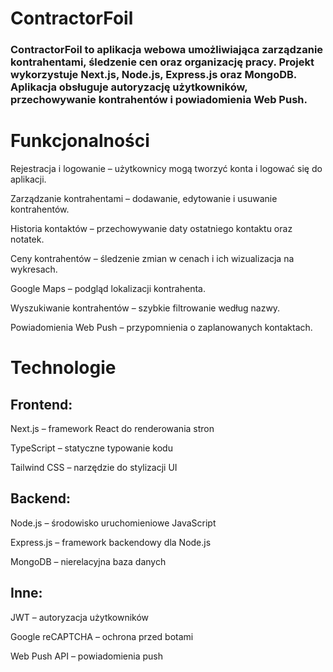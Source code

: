 # ContractorFoil

### ContractorFoil to aplikacja webowa umożliwiająca zarządzanie kontrahentami, śledzenie cen oraz organizację pracy. Projekt wykorzystuje Next.js, Node.js, Express.js oraz MongoDB. Aplikacja obsługuje autoryzację użytkowników, przechowywanie kontrahentów i powiadomienia Web Push.

# Funkcjonalności

Rejestracja i logowanie – użytkownicy mogą tworzyć konta i logować się do aplikacji.

Zarządzanie kontrahentami – dodawanie, edytowanie i usuwanie kontrahentów.

Historia kontaktów – przechowywanie daty ostatniego kontaktu oraz notatek.

Ceny kontrahentów – śledzenie zmian w cenach i ich wizualizacja na wykresach.

Google Maps – podgląd lokalizacji kontrahenta.

Wyszukiwanie kontrahentów – szybkie filtrowanie według nazwy.

Powiadomienia Web Push – przypomnienia o zaplanowanych kontaktach.


# Technologie

## Frontend:

Next.js – framework React do renderowania stron

TypeScript – statyczne typowanie kodu

Tailwind CSS – narzędzie do stylizacji UI

## Backend:

Node.js – środowisko uruchomieniowe JavaScript

Express.js – framework backendowy dla Node.js

MongoDB – nierelacyjna baza danych

## Inne:

JWT – autoryzacja użytkowników

Google reCAPTCHA – ochrona przed botami

Web Push API – powiadomienia push

